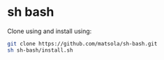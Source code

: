 # sh bash

Clone using and install using:

```sh
git clone https://github.com/matsola/sh-bash.git
sh sh-bash/install.sh
```

